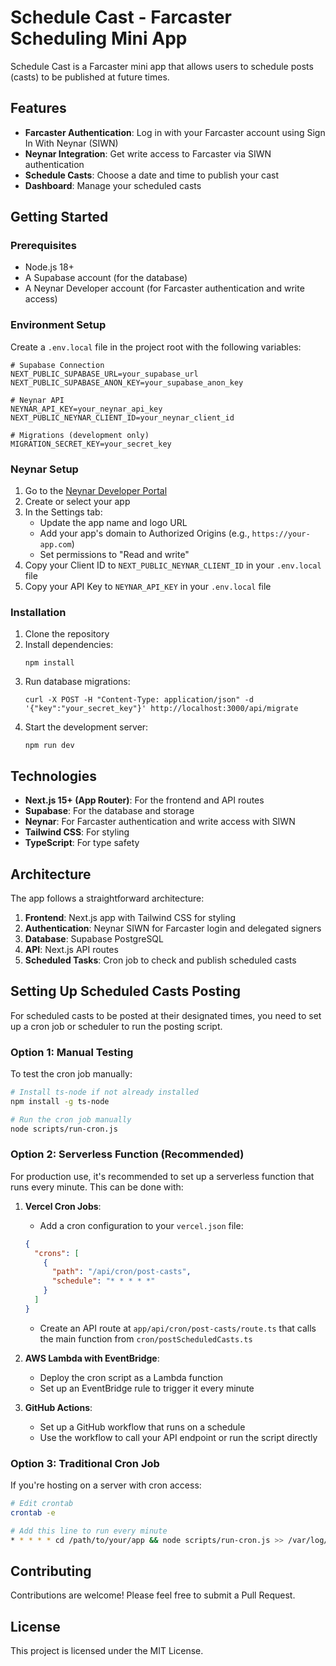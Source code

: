 # Schedule Cast - Farcaster Scheduling Mini App

Schedule Cast is a Farcaster mini app that allows users to schedule posts (casts) to be published at future times.

## Features

- **Farcaster Authentication**: Log in with your Farcaster account using Sign In With Neynar (SIWN)
- **Neynar Integration**: Get write access to Farcaster via SIWN authentication
- **Schedule Casts**: Choose a date and time to publish your cast
- **Dashboard**: Manage your scheduled casts

## Getting Started

### Prerequisites

- Node.js 18+ 
- A Supabase account (for the database)
- A Neynar Developer account (for Farcaster authentication and write access)

### Environment Setup

Create a `.env.local` file in the project root with the following variables:

```
# Supabase Connection
NEXT_PUBLIC_SUPABASE_URL=your_supabase_url
NEXT_PUBLIC_SUPABASE_ANON_KEY=your_supabase_anon_key

# Neynar API
NEYNAR_API_KEY=your_neynar_api_key 
NEXT_PUBLIC_NEYNAR_CLIENT_ID=your_neynar_client_id

# Migrations (development only)
MIGRATION_SECRET_KEY=your_secret_key
```

### Neynar Setup

1. Go to the [Neynar Developer Portal](https://dev.neynar.com)
2. Create or select your app
3. In the Settings tab:
   - Update the app name and logo URL
   - Add your app's domain to Authorized Origins (e.g., `https://your-app.com`)
   - Set permissions to "Read and write"
4. Copy your Client ID to `NEXT_PUBLIC_NEYNAR_CLIENT_ID` in your `.env.local` file
5. Copy your API Key to `NEYNAR_API_KEY` in your `.env.local` file

### Installation

1. Clone the repository
2. Install dependencies:
   ```
   npm install
   ```
3. Run database migrations:
   ```
   curl -X POST -H "Content-Type: application/json" -d '{"key":"your_secret_key"}' http://localhost:3000/api/migrate
   ```
4. Start the development server:
   ```
   npm run dev
   ```

## Technologies

- **Next.js 15+ (App Router)**: For the frontend and API routes
- **Supabase**: For the database and storage
- **Neynar**: For Farcaster authentication and write access with SIWN
- **Tailwind CSS**: For styling
- **TypeScript**: For type safety

## Architecture

The app follows a straightforward architecture:

1. **Frontend**: Next.js app with Tailwind CSS for styling
2. **Authentication**: Neynar SIWN for Farcaster login and delegated signers
3. **Database**: Supabase PostgreSQL 
4. **API**: Next.js API routes
5. **Scheduled Tasks**: Cron job to check and publish scheduled casts

## Setting Up Scheduled Casts Posting

For scheduled casts to be posted at their designated times, you need to set up a cron job or scheduler to run the posting script.

### Option 1: Manual Testing

To test the cron job manually:

```bash
# Install ts-node if not already installed
npm install -g ts-node

# Run the cron job manually
node scripts/run-cron.js
```

### Option 2: Serverless Function (Recommended)

For production use, it's recommended to set up a serverless function that runs every minute. This can be done with:

1. **Vercel Cron Jobs**:
   - Add a cron configuration to your `vercel.json` file:
   ```json
   {
     "crons": [
       {
         "path": "/api/cron/post-casts",
         "schedule": "* * * * *"
       }
     ]
   }
   ```
   - Create an API route at `app/api/cron/post-casts/route.ts` that calls the main function from `cron/postScheduledCasts.ts`

2. **AWS Lambda with EventBridge**:
   - Deploy the cron script as a Lambda function
   - Set up an EventBridge rule to trigger it every minute

3. **GitHub Actions**:
   - Set up a GitHub workflow that runs on a schedule
   - Use the workflow to call your API endpoint or run the script directly

### Option 3: Traditional Cron Job

If you're hosting on a server with cron access:

```bash
# Edit crontab
crontab -e

# Add this line to run every minute
* * * * * cd /path/to/your/app && node scripts/run-cron.js >> /var/log/scheduler-casts.log 2>&1
```

## Contributing

Contributions are welcome! Please feel free to submit a Pull Request.

## License

This project is licensed under the MIT License. 